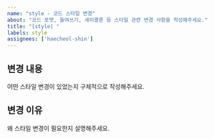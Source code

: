 ```yaml
---
name: "style - 코드 스타일 변경"
about: "코드 포맷, 들여쓰기, 세미콜론 등 스타일 관련 변경 사항을 작성해주세요."
title: "[style] "
labels: style
assignees: ['haecheol-shin']
---
```


## 변경 내용
어떤 스타일 변경이 있었는지 구체적으로 작성해주세요.

## 변경 이유
왜 스타일 변경이 필요한지 설명해주세요.
